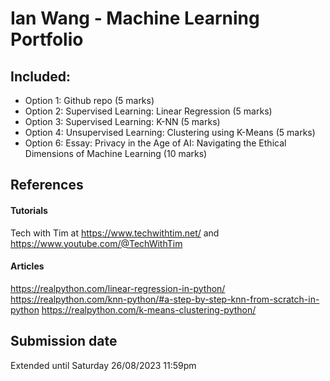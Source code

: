 # Ian Wang - Machine Learning Portfolio

## Included:
* Option 1: Github repo (5 marks)
* Option 2: Supervised Learning: Linear Regression (5 marks)
* Option 3: Supervised Learning: K-NN (5 marks)
* Option 4: Unsupervised Learning: Clustering using K-Means (5 marks)
* Option 6: Essay: Privacy in the Age of AI: Navigating the Ethical Dimensions of Machine Learning (10 marks)

## References
#### Tutorials
Tech with Tim at https://www.techwithtim.net/ and https://www.youtube.com/@TechWithTim
<br>

#### Articles
https://realpython.com/linear-regression-in-python/
https://realpython.com/knn-python/#a-step-by-step-knn-from-scratch-in-python
https://realpython.com/k-means-clustering-python/

## Submission date
Extended until Saturday 26/08/2023 11:59pm
